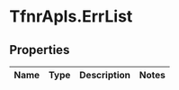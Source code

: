 # TfnrApIs.ErrList

## Properties
Name | Type | Description | Notes
------------ | ------------- | ------------- | -------------


